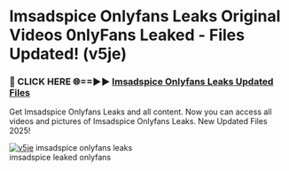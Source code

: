 # Imsadspice Onlyfans Leaks Original Videos 0nlyFans Leaked - Files Updated! (v5je)

<h3>🔴 CLICK HERE 🌐==►► <a href="https://tinyurl.com/3hn5wdd3" rel="nofollow">Imsadspice Onlyfans Leaks Updated Files</a></h3>

Get Imsadspice Onlyfans Leaks and all content. Now you can access all videos and pictures of Imsadspice Onlyfans Leaks. New Updated Files 2025!

[![v5je](https://i.imgur.com/4HnBqBT.gif)](https://tinyurl.com/3hn5wdd3)
imsadspice onlyfans leaks<br>
imsadspice leaked onlyfans